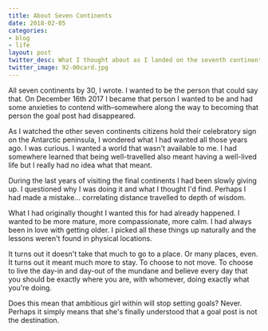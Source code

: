 ```yaml
---
title: About Seven Continents
date: 2018-02-05
categories:
- blog
- life
layout: post
twitter_desc: What I thought about as I landed on the seventh continent
twitter_image: 92-00card.jpg
---
```


All seven continents by 30, I wrote. I wanted to be the person that could say that. On December 16th 2017 I became that person I wanted to be and had some anxieties to contend with–somewhere along the way to becoming that person the goal post had disappeared. 

As I watched the other seven continents citizens hold their celebratory sign on the Antarctic peninsula, I wondered what I had wanted all those years ago. I was curious. I wanted a world that wasn't available to me. I had somewhere learned that being well-travelled also meant having a well-lived life but I really had no idea what that meant.

During the last years of visiting the final continents I had been slowly giving up. I questioned why I was doing it and what I thought I'd find. Perhaps I had made a mistake... correlating distance travelled to depth of wisdom.

What I had originally thought I wanted this for had already happened. I wanted to be more mature, more compassionate, more calm. I had always been in love with getting older. I picked all these things up naturally and the lessons weren't found in physical locations.

It turns out it doesn't take that much to go to a place. Or many places, even. It turns out it meant much more to stay. To choose to not move. To choose to live the day-in and day-out of the mundane and believe every day that you should be exactly where you are, with whomever, doing exactly what you're doing. 

Does this mean that ambitious girl within will stop setting goals? Never. Perhaps it simply means that she's finally understood that a goal post is not the destination.
